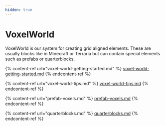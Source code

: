 ```yaml
---
hidden: true
---
```


# VoxelWorld

VoxelWorld is our system for creating grid aligned elements. These are usually blocks like in Minecraft or Terraria but can contain special elements such as prefabs or quarterblocks.&#x20;



{% content-ref url="voxel-world-getting-started.md" %}
[voxel-world-getting-started.md](voxel-world-getting-started.md)
{% endcontent-ref %}

{% content-ref url="voxel-world-tips.md" %}
[voxel-world-tips.md](voxel-world-tips.md)
{% endcontent-ref %}

{% content-ref url="prefab-voxels.md" %}
[prefab-voxels.md](prefab-voxels.md)
{% endcontent-ref %}

{% content-ref url="quarterblocks.md" %}
[quarterblocks.md](quarterblocks.md)
{% endcontent-ref %}

